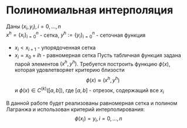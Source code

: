 # Полиномиальная интерполяция

Даны $(x_i,y_i),i=0,...,n$  
$x^h=\{x_i\}^n_{i=0}­$ - сетка, $y^h:=\{y_i\}^n_{i=0}­$ - сеточная функция  	
* $x_i < x_{i+1}$ - упорядоченная сетка
* $x_i = x_0 + ih$ - равномерная сетка
Пусть табличная функция задана парой элементов $(x^h,y^h)$. Требуется построить функцию $\phi(x)$, которая удовлетворяет критерию близости $$\phi(x) \approx (x^h,y^h)$$
и $\phi(x) \in C^{(k)}([a,b])$, где $[a, b]$ - отрезок, содержащий все $x_i$

В данной работе будет реализованы равномерная сетка и полином Лагранжа и использован критерий интерполирования: $$\phi(x_i) =y_i,i=0,...,n$$